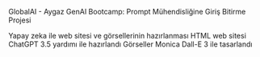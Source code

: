 GlobalAI - Aygaz GenAI Bootcamp: Prompt Mühendisliğine Giriş Bitirme Projesi

Yapay zeka ile web sitesi ve görsellerinin hazırlanması
HTML web sitesi ChatGPT 3.5 yardımı ile hazırlandı
Görseller Monica Dall-E 3 ile tasarlandı
